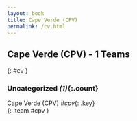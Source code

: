 ```yaml
---
layout: book
title: Cape Verde (CPV)
permalink: /cv.html
---
```


## Cape Verde (CPV) - 1 Teams
{: #cv }









### Uncategorized _(1)_{:.count}

Cape Verde  (CPV)  _#cpv_{: .key} <br>
{: .team #cpv }


 
